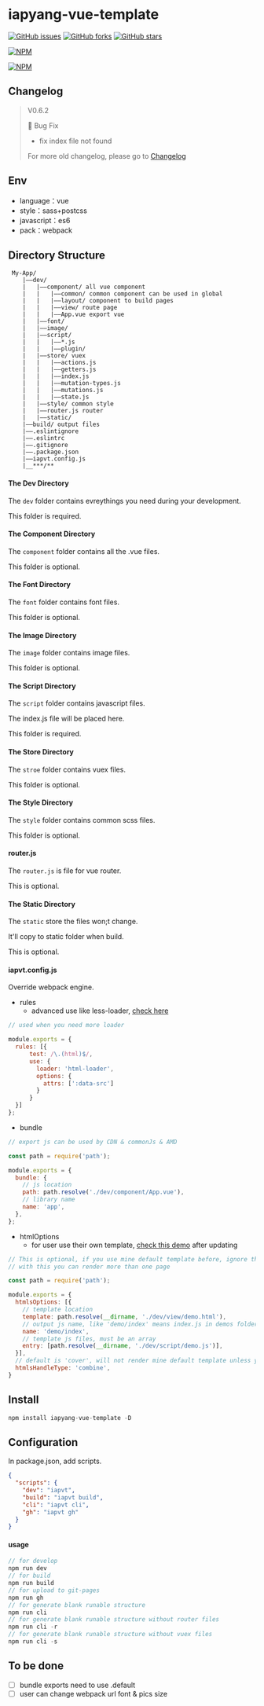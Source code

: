 # iapyang-vue-template

[![GitHub issues](https://img.shields.io/github/issues/iapYang/iapyang-vue-template.svg?style=flat-square)](https://github.com/iapYang/iapyang-vue-template/issues)
[![GitHub forks](https://img.shields.io/github/forks/iapYang/iapyang-vue-template.svg?style=flat-square)](https://github.com/iapYang/iapyang-vue-template/network)
[![GitHub stars](https://img.shields.io/github/stars/iapYang/iapyang-vue-template.svg?style=flat-square)](https://github.com/iapYang/iapyang-vue-template/stargazers)

[![NPM](https://nodei.co/npm/iapyang-vue-template.png?downloads=true&downloadRank=true&stars=true)](https://nodei.co/npm/iapyang-vue-template/)

[![NPM](https://nodei.co/npm-dl/iapyang-vue-template.png?months=3&height=3)](https://nodei.co/npm/iapyang-vue-template/)

## Changelog

> V0.6.2 
>
> 🐛 Bug Fix
>
> - fix index  file not found
>
> For more old changelog, please go to [Changelog](https://github.com/iapYang/iapyang-vue-template/blob/master/CHANGELOG.MD)

## Env

- language：vue
- style：sass+postcss
- javascript：es6
- pack：webpack

## Directory Structure

```
 My-App/       
    |——dev/    
    |   |——component/ all vue component    
    |   |   |——common/ common component can be used in global
    |   |   |——layout/ component to build pages
    |   |   |——view/ route page  
    |   |   |——App.vue export vue    
    |   |——font/  
    |   |——image/    
    |   |——script/
    |   |   |——*.js
    |   |   |——plugin/
    |   |——store/ vuex  
    |   |   |——actions.js
    |   |   |——getters.js
    |   |   |——index.js
    |   |   |——mutation-types.js
    |   |   |——mutations.js
    |   |   |——state.js 
    |   |——style/ common style    
    |   |——router.js router    
    |   |——static/
    |——build/ output files
    |——.eslintignore
    |——.eslintrc   
    |——.gitignore    
    |——.package.json
    |——iapvt.config.js
    |__***/**
```

#### The Dev Directory

The `dev` folder contains evreythings you need during your development.

This folder is required.

#### The Component Directory

The `component` folder contains all the .vue files.

This folder is optional.

#### The Font Directory

The `font` folder contains font files.

This folder is optional.

#### The Image Directory

The `image` folder contains image files.

This folder is optional.

#### The Script Directory

The `script` folder contains javascript files.

The index.js file will be placed here.

This folder is required.

#### The Store Directory

The `stroe` folder contains vuex files.

This folder is optional.

#### The Style Directory

The `style` folder contains common scss files.

This folder is optional.

#### router.js

The `router.js` is file for vue router.

This is optional.

#### The Static Directory

The `static` store the files won;t change.

It'll copy to static folder when build.

This is optional.

#### iapvt.config.js

Override webpack engine.

- rules
  - advanced use like less-loader, [check here](https://github.com/iapYang/iapyang-vue-template/blob/master/demo/less_dom.js)

```javascript
// used when you need more loader 

module.exports = {
  rules: [{
      test: /\.(html)$/,
      use: {
        loader: 'html-loader',
        options: {
          attrs: [':data-src']
        }
      }  
  }]
};
```



- bundle 

```javascript
// export js can be used by CDN & commonJs & AMD

const path = require('path');

module.exports = {
  bundle: {
    // js location
    path: path.resolve('./dev/component/App.vue'),
    // library name
    name: 'app',
  },
};
```



- htmlOptions
  - for user use their own template, [check this demo](https://github.com/iapYang/iapyang-vue-template/blob/master/demo/htmlOptions.js) after updating

```javascript
// This is optional, if you use mine default template before, ignore this options
// with this you can render more than one page

const path = require('path');

module.exports = {
  htmlsOptions: [{
    // template location
    template: path.resolve(__dirname, './dev/view/demo.html'),
    // output js name, like 'demo/index' means index.js in demos folder
    name: 'demo/index',
    // template js files, must be an array
    entry: [path.resolve(__dirname, './dev/script/demo.js')],
  }],
  // default is 'cover', will not render mine default template unless you set it 'combine'
  htmlsHandleType: 'combine',
}
```



## Install

```javascript
npm install iapyang-vue-template -D
```

## Configuration

In package.json, add scripts.

```json
{
  "scripts": {
    "dev": "iapvt",
    "build": "iapvt build",
    "cli": "iapvt cli",
    "gh": "iapvt gh"
  }
}
```

#### usage

```javascript
// for develop
npm run dev
// for build
npm run build
// for upload to git-pages
npm run gh
// for generate blank runable structure
npm run cli
// for generate blank runable structure without router files
npm run cli -r
// for generate blank runable structure without vuex files
npm run cli -s
```



## To be done

- [ ] bundle exports need to use .default
- [ ] user can change webpack url font & pics size